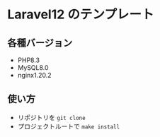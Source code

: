 # Laravel12 のテンプレート

## 各種バージョン

- PHP8.3
- MySQL8.0
- nginx1.20.2

## 使い方

- リポジトリを `git clone`
- プロジェクトルートで `make install`
